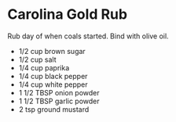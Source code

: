 # Carolina Gold Rub

Rub day of when coals started.  Bind with olive oil.


* 1/2 cup brown sugar
* 1/2 cup salt
* 1/4 cup paprika
* 1/4 cup black pepper
* 1/4 cup white pepper
* 1 1/2 TBSP onion powder
* 1 1/2 TBSP garlic powder
* 2 tsp ground mustard
